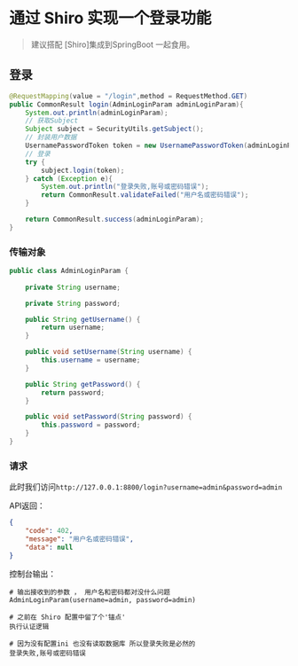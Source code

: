 # 通过 Shiro 实现一个登录功能

> 建议搭配 [Shiro]集成到SpringBoot 一起食用。

## 登录

```java
@RequestMapping(value = "/login",method = RequestMethod.GET)
public CommonResult login(AdminLoginParam adminLoginParam){
    System.out.println(adminLoginParam);
    // 获取Subject
    Subject subject = SecurityUtils.getSubject();
    // 封装用户数据
    UsernamePasswordToken token = new UsernamePasswordToken(adminLoginParam.getUsername(), adminLoginParam.getPassword());
    // 登录
    try {
        subject.login(token);
    } catch (Exception e){
        System.out.println("登录失败,账号或密码错误");
        return CommonResult.validateFailed("用户名或密码错误");
    }

    return CommonResult.success(adminLoginParam);
}
```

### 传输对象

```java
public class AdminLoginParam {
    
    private String username;

    private String password;

    public String getUsername() {
        return username;
    }

    public void setUsername(String username) {
        this.username = username;
    }

    public String getPassword() {
        return password;
    }

    public void setPassword(String password) {
        this.password = password;
    }
}
```



### 请求

此时我们访问`http://127.0.0.1:8800/login?username=admin&password=admin`

API返回：

```json
{
    "code": 402,
    "message": "用户名或密码错误",
    "data": null
}
```



控制台输出：

```shell
# 输出接收到的参数 ， 用户名和密码都对没什么问题
AdminLoginParam(username=admin, password=admin)

# 之前在 Shiro 配置中留了个'锚点'
执行认证逻辑

# 因为没有配置ini 也没有读取数据库 所以登录失败是必然的
登录失败,账号或密码错误
```



